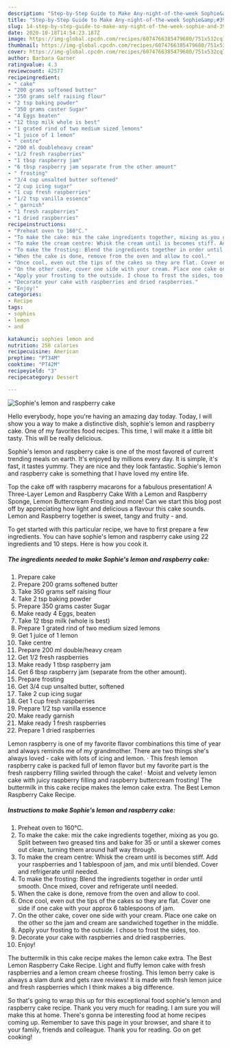 ```yaml
---
description: "Step-by-Step Guide to Make Any-night-of-the-week Sophie&amp;#39;s lemon and raspberry cake"
title: "Step-by-Step Guide to Make Any-night-of-the-week Sophie&amp;#39;s lemon and raspberry cake"
slug: 14-step-by-step-guide-to-make-any-night-of-the-week-sophie-and-39-s-lemon-and-raspberry-cake
date: 2020-10-18T14:54:23.187Z
image: https://img-global.cpcdn.com/recipes/6074766385479680/751x532cq70/sophies-lemon-and-raspberry-cake-recipe-main-photo.jpg
thumbnail: https://img-global.cpcdn.com/recipes/6074766385479680/751x532cq70/sophies-lemon-and-raspberry-cake-recipe-main-photo.jpg
cover: https://img-global.cpcdn.com/recipes/6074766385479680/751x532cq70/sophies-lemon-and-raspberry-cake-recipe-main-photo.jpg
author: Barbara Garner
ratingvalue: 4.3
reviewcount: 42577
recipeingredient:
- " cake"
- "200 grams softened butter"
- "350 grams self raising flour"
- "2 tsp baking powder"
- "350 grams caster Sugar"
- "4 Eggs beaten"
- "12 tbsp milk whole is best"
- "1 grated rind of two medium sized lemons"
- "1 juice of 1 lemon"
- " centre"
- "200 ml doubleheavy cream"
- "1/2 fresh raspberries"
- "1 tbsp raspberry jam"
- "6 tbsp raspberry jam separate from the other amount"
- " frosting"
- "3/4 cup unsalted butter softened"
- "2 cup icing sugar"
- "1 cup fresh raspberries"
- "1/2 tsp vanilla essence"
- " garnish"
- "1 fresh raspberries"
- "1 dried raspberries"
recipeinstructions:
- "Preheat oven to 160°C."
- "To make the cake: mix the cake ingredients together, mixing as you go. Split between two greased tins and bake for 35 or until a skewer comes out clean, turning them around half way through."
- "To make the cream centre: Whisk the cream until is becomes stiff. Add your raspberries and 1 tablespoon of jam, and mix until blended. Cover and refrigerate until needed."
- "To make the frosting: Blend the ingredients together in order until smooth. Once mixed, cover and refrigerate until needed."
- "When the cake is done, remove from the oven and allow to cool."
- "Once cool, even out the tips of the cakes so they are flat. Cover one side if one cake with your approx 6 tablespoons of jam."
- "On the other cake, cover one side with your cream. Place one cake on the other so the jam and cream are sandwiched together in the middle."
- "Apply your frosting to the outside. I chose to frost the sides, too."
- "Decorate your cake with raspberries and dried raspberries."
- "Enjoy!"
categories:
- Recipe
tags:
- sophies
- lemon
- and

katakunci: sophies lemon and 
nutrition: 258 calories
recipecuisine: American
preptime: "PT34M"
cooktime: "PT42M"
recipeyield: "3"
recipecategory: Dessert

---
```



![Sophie&#39;s lemon and raspberry cake](https://img-global.cpcdn.com/recipes/6074766385479680/751x532cq70/sophies-lemon-and-raspberry-cake-recipe-main-photo.jpg)

Hello everybody, hope you're having an amazing day today. Today, I will show you a way to make a distinctive dish, sophie&#39;s lemon and raspberry cake. One of my favorites food recipes. This time, I will make it a little bit tasty. This will be really delicious.

Sophie&#39;s lemon and raspberry cake is one of the most favored of current trending meals on earth. It's enjoyed by millions every day. It is simple, it's fast, it tastes yummy. They are nice and they look fantastic. Sophie&#39;s lemon and raspberry cake is something that I have loved my entire life.

Top the cake off with raspberry macarons for a fabulous presentation! A Three-Layer Lemon and Raspberry Cake With a Lemon and Raspberry Sponge, Lemon Buttercream Frosting and more! Can we start this blog post off by appreciating how light and delicious a flavour this cake sounds. Lemon and Raspberry together is sweet, tangy and fruity - and.


To get started with this particular recipe, we have to first prepare a few ingredients. You can have sophie&#39;s lemon and raspberry cake using 22 ingredients and 10 steps. Here is how you cook it.

<!--inarticleads1-->

##### The ingredients needed to make Sophie&#39;s lemon and raspberry cake:

1. Prepare  cake
1. Prepare 200 grams softened butter
1. Take 350 grams self raising flour
1. Take 2 tsp baking powder
1. Prepare 350 grams caster Sugar
1. Make ready 4 Eggs, beaten
1. Take 12 tbsp milk (whole is best)
1. Prepare 1 grated rind of two medium sized lemons
1. Get 1 juice of 1 lemon
1. Take  centre
1. Prepare 200 ml double/heavy cream
1. Get 1/2 fresh raspberries
1. Make ready 1 tbsp raspberry jam
1. Get 6 tbsp raspberry jam (separate from the other amount).
1. Prepare  frosting
1. Get 3/4 cup unsalted butter, softened
1. Take 2 cup icing sugar
1. Get 1 cup fresh raspberries
1. Prepare 1/2 tsp vanilla essence
1. Make ready  garnish
1. Make ready 1 fresh raspberries
1. Prepare 1 dried raspberries


Lemon raspberry is one of my favorite flavor combinations this time of year and always reminds me of my grandmother. There are two things she&#39;s always loved - cake with lots of icing and lemon. · This fresh lemon raspberry cake is packed full of lemon flavor but my favorite part is the fresh raspberry filling swirled through the cake! · Moist and velvety lemon cake with juicy raspberry filling and raspberry buttercream frosting! The buttermilk in this cake recipe makes the lemon cake extra. The Best Lemon Raspberry Cake Recipe. 

<!--inarticleads2-->

##### Instructions to make Sophie&#39;s lemon and raspberry cake:

1. Preheat oven to 160°C.
1. To make the cake: mix the cake ingredients together, mixing as you go. Split between two greased tins and bake for 35 or until a skewer comes out clean, turning them around half way through.
1. To make the cream centre: Whisk the cream until is becomes stiff. Add your raspberries and 1 tablespoon of jam, and mix until blended. Cover and refrigerate until needed.
1. To make the frosting: Blend the ingredients together in order until smooth. Once mixed, cover and refrigerate until needed.
1. When the cake is done, remove from the oven and allow to cool.
1. Once cool, even out the tips of the cakes so they are flat. Cover one side if one cake with your approx 6 tablespoons of jam.
1. On the other cake, cover one side with your cream. Place one cake on the other so the jam and cream are sandwiched together in the middle.
1. Apply your frosting to the outside. I chose to frost the sides, too.
1. Decorate your cake with raspberries and dried raspberries.
1. Enjoy!


The buttermilk in this cake recipe makes the lemon cake extra. The Best Lemon Raspberry Cake Recipe. Light and fluffy lemon cake with fresh raspberries and a lemon cream cheese frosting. This lemon berry cake is always a slam dunk and gets rave reviews! It is made with fresh lemon juice and fresh raspberries which I think makes a big difference. 

So that's going to wrap this up for this exceptional food sophie&#39;s lemon and raspberry cake recipe. Thank you very much for reading. I am sure you will make this at home. There's gonna be interesting food at home recipes coming up. Remember to save this page in your browser, and share it to your family, friends and colleague. Thank you for reading. Go on get cooking!

